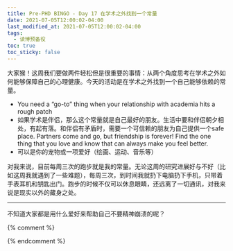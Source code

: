 ```yaml
---
title: Pre-PHD BINGO - Day 17 在学术之外找到一个常量
date: 2021-07-05T12:00:02-04:00
last_modified_at: 2021-07-05T12:00:02-04:00
tags:
  - 读博预备役
toc: true
toc_sticky: false
---
```


大家猴！这周我们要做两件轻松但是很重要的事情：从两个角度思考在学术之外如何能够保障自己的心理健康。今天的活动是在学术之外找到一个自己能够依赖的常量。

<!--more-->

-   You need a “go-to” thing when your relationship with academia hits a rough patch
-   如果学术是伴侣，那么这个常量就是自己最好的朋友。生活中要和伴侣朝夕相处，有起有落。和伴侣有矛盾时，需要一个可信赖的朋友为自己提供一个safe place. Partners come and go, but friendship is forever! Find the one thing that you love and know that can always make you feel better.
-   可以是你的宠物或一项爱好（绘画、运动、音乐等）

对我来说，目前每周三次的跑步就是我的常量。无论这周的研究进展好与不好（比如这周我就遇到了一些难题），每周三次，到时间我就扔下电脑扔下手机，只带着手表耳机和钥匙出门。跑步的时候不仅可以休息眼睛，还远离了一切通讯，对我来说是现实以外的藏身之处。

---
不知道大家都是用什么爱好来帮助自己不要精神崩溃的呢？

{% comment %}


{% endcomment %}